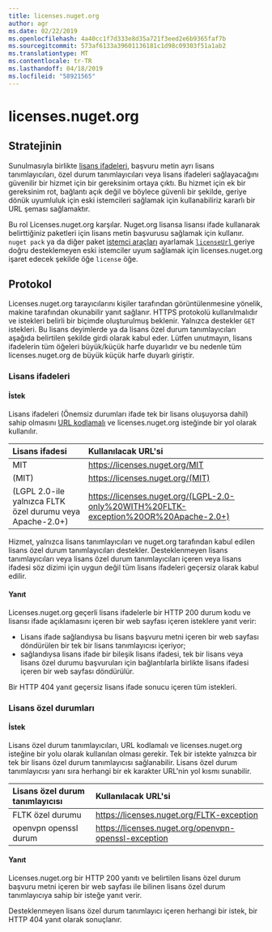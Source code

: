 ```yaml
---
title: licenses.nuget.org
author: agr
ms.date: 02/22/2019
ms.openlocfilehash: 4a40cc1f7d333e8d35a721f3eed2e6b9365faf7b
ms.sourcegitcommit: 573af6133a39601136181c1d98c09303f51a1ab2
ms.translationtype: MT
ms.contentlocale: tr-TR
ms.lasthandoff: 04/18/2019
ms.locfileid: "58921565"
---
```

# <a name="licensesnugetorg"></a>licenses.nuget.org

## <a name="rationale"></a>Stratejinin

Sunulmasıyla birlikte [lisans ifadeleri](nuspec.md#license), başvuru metin ayrı lisans tanımlayıcıları, özel durum tanımlayıcıları veya lisans ifadeleri sağlayacağını güvenilir bir hizmet için bir gereksinim ortaya çıktı.
Bu hizmet için ek bir gereksinim rot, bağlantı açık değil ve böylece güvenli bir şekilde, geriye dönük uyumluluk için eski istemcileri sağlamak için kullanabiliriz kararlı bir URL şeması sağlamaktır.

Bu rol Licenses.nuget.org karşılar. Nuget.org lisansa lisansı ifade kullanarak belirttiğiniz paketleri için lisans metin başvurusu sağlamak için kullanır. `nuget pack` ya da diğer paket [istemci araçları](https://docs.microsoft.com/en-us/nuget/install-nuget-client-tools) ayarlamak [ `licenseUrl` ](nuspec.md#licenseurl) geriye doğru desteklemeyen eski istemciler uyum sağlamak için licenses.nuget.org işaret edecek şekilde öğe `license` öğe.

## <a name="protocol"></a>Protokol

Licenses.nuget.org tarayıcılarını kişiler tarafından görüntülenmesine yönelik, makine tarafından okunabilir yanıt sağlanır.
HTTPS protokolü kullanılmalıdır ve istekleri belirli bir biçimde oluşturulmuş beklenir. Yalnızca destekler `GET` istekleri.
Bu lisans deyimlerde ya da lisans özel durum tanımlayıcıları aşağıda belirtilen şekilde girdi olarak kabul eder. Lütfen unutmayın, lisans ifadelerin tüm öğeleri büyük/küçük harfe duyarlıdır ve bu nedenle tüm licenses.nuget.org de büyük küçük harfe duyarlı giriştir.

### <a name="license-expressions"></a>Lisans ifadeleri

#### <a name="request"></a>İstek

Lisans ifadeleri (Önemsiz durumları ifade tek bir lisans oluşuyorsa dahil) sahip olmasını [URL kodlamalı](https://tools.ietf.org/html/rfc3986#section-2.1) ve licenses.nuget.org isteğinde bir yol olarak kullanılır.

| Lisans ifadesi | Kullanılacak URL'si |
|:---|:---|
| MIT                                                | <https://licenses.nuget.org/MIT> |
| (MIT)                                              | <https://licenses.nuget.org/(MIT)> |
| (LGPL 2.0-ile yalnızca FLTK özel durumu veya Apache-2.0+) | <https://licenses.nuget.org/(LGPL-2.0-only%20WITH%20FLTK-exception%20OR%20Apache-2.0+)> |

Hizmet, yalnızca lisans tanımlayıcıları ve nuget.org tarafından kabul edilen lisans özel durum tanımlayıcıları destekler. Desteklenmeyen lisans tanımlayıcıları veya lisans özel durum tanımlayıcıları içeren veya lisans ifadesi söz dizimi için uygun değil tüm lisans ifadeleri geçersiz olarak kabul edilir.

#### <a name="response"></a>Yanıt

Licenses.nuget.org geçerli lisans ifadelerle bir HTTP 200 durum kodu ve lisansı ifade açıklamasını içeren bir web sayfası içeren isteklere yanıt verir:

* Lisans ifade sağlandıysa bu lisans başvuru metni içeren bir web sayfası döndürülen bir tek bir lisans tanımlayıcısı içeriyor;
* sağlandıysa lisans ifade bir bileşik lisans ifadesi, tek bir lisans veya lisans özel durumu başvuruları için bağlantılarla birlikte lisans ifadesi içeren bir web sayfası döndürülür.

Bir HTTP 404 yanıt geçersiz lisans ifade sonucu içeren tüm istekleri.

### <a name="license-exceptions"></a>Lisans özel durumları

#### <a name="request"></a>İstek

Lisans özel durum tanımlayıcıları, URL kodlamalı ve licenses.nuget.org isteğine bir yolu olarak kullanılan olması gerekir. Tek bir istekte yalnızca bir tek bir lisans özel durum tanımlayıcısı sağlanabilir. Lisans özel durum tanımlayıcısı yanı sıra herhangi bir ek karakter URL'nin yol kısmı sunabilir.

| Lisans özel durum tanımlayıcısı | Kullanılacak URL'si |
|:---|:---|
|FLTK özel durumu            | <https://licenses.nuget.org/FLTK-exception> |
|openvpn openssl durum | <https://licenses.nuget.org/openvpn-openssl-exception> |

#### <a name="response"></a>Yanıt

Licenses.nuget.org bir HTTP 200 yanıtı ve belirtilen lisans özel durum başvuru metni içeren bir web sayfası ile bilinen lisans özel durum tanımlayıcıya sahip bir isteğe yanıt verir.

Desteklenmeyen lisans özel durum tanımlayıcı içeren herhangi bir istek, bir HTTP 404 yanıt olarak sonuçlanır.
